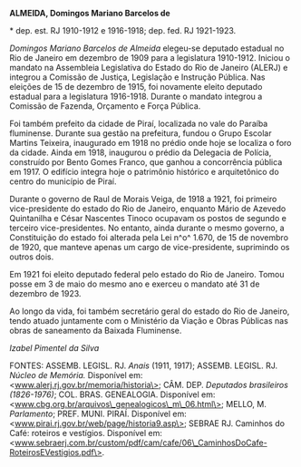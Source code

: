**ALMEIDA, Domingos Mariano Barcelos de**

\* dep. est. RJ 1910-1912 e 1916-1918; dep. fed. RJ 1921-1923.

*Domingos Mariano Barcelos de Almeida* elegeu-se deputado estadual no
Rio de Janeiro em dezembro de 1909 para a legislatura 1910-1912. Iniciou
o mandato na Assembleia Legislativa do Estado do Rio de Janeiro (ALERJ)
e integrou a Comissão de Justiça, Legislação e Instrução Pública. Nas
eleições de 15 de dezembro de 1915, foi novamente eleito deputado
estadual para a legislatura 1916-1918. Durante o mandato integrou a
Comissão de Fazenda, Orçamento e Força Pública.

Foi também prefeito da cidade de Piraí, localizada no vale do Paraíba
fluminense. Durante sua gestão na prefeitura, fundou o Grupo Escolar
Martins Teixeira, inaugurado em 1918 no prédio onde hoje se localiza o
foro da cidade. Ainda em 1918, inaugurou o prédio da Delegacia de
Polícia, construído por Bento Gomes Franco, que ganhou a concorrência
pública em 1917. O edifício integra hoje o patrimônio histórico e
arquitetônico do centro do município de Piraí.

Durante o governo de Raul de Morais Veiga, de 1918 a 1921, foi primeiro
vice-presidente do estado do Rio de Janeiro, enquanto Mário de Azevedo
Quintanilha e César Nascentes Tinoco ocupavam os postos de segundo e
terceiro vice-presidentes. No entanto, ainda durante o mesmo governo, a
Constituição do estado foi alterada pela Lei n^o^ 1.670, de 15 de
novembro de 1920, que manteve apenas um cargo de vice-presidente,
suprimindo os outros dois.

Em 1921 foi eleito deputado federal pelo estado do Rio de Janeiro. Tomou
posse em 3 de maio do mesmo ano e exerceu o mandato até 31 de dezembro
de 1923.

Ao longo da vida, foi também secretário geral do estado do Rio de
Janeiro, tendo atuado juntamente com o Ministério da Viação e Obras
Públicas nas obras de saneamento da Baixada Fluminense.

*Izabel Pimentel da Silva*

FONTES: ASSEMB. LEGISL. RJ. *Anais* (1911, 1917); ASSEMB. LEGISL. RJ.
*Núcleo de Memória.* Disponível em:
\<www.alerj.rj.gov.br/memoria/historia\>; CÂM. DEP. *Deputados
brasileiros* *(1826-1976)*; COL. BRAS. GENEALOGIA. Disponível em:
\<www.cbg.org.br/arquivos\_genealogicos\_m\_06.html\>; MELLO, M.
*Parlamento*; PREF. MUNI. PIRAÍ. Disponível em:
\<www.pirai.rj.gov.br/web/page/historia9.asp\>; SEBRAE RJ. Caminhos do
Café: roteiros e vestígios. Disponível em:
\<www.sebraerj.com.br/custom/pdf/cam/cafe/06\_CaminhosDoCafe-RoteirosEVestigios.pdf\>.
